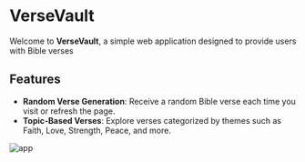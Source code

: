 # VerseVault

Welcome to **VerseVault**, a simple web application designed to provide users with Bible verses 

## Features
- **Random Verse Generation**: Receive a random Bible verse each time you visit or refresh the page.
- **Topic-Based Verses**: Explore verses categorized by themes such as Faith, Love, Strength, Peace, and more.

![app](https://github.com/user-attachments/assets/f543fedb-9b35-4a9b-9095-f740b56c6e83)
